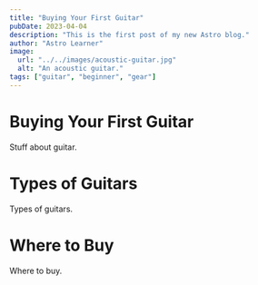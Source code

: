 ```yaml
---
title: "Buying Your First Guitar"
pubDate: 2023-04-04
description: "This is the first post of my new Astro blog."
author: "Astro Learner"
image:
  url: "../../images/acoustic-guitar.jpg"
  alt: "An acoustic guitar."
tags: ["guitar", "beginner", "gear"]
---
```


# Buying Your First Guitar

Stuff about guitar.

# Types of Guitars

Types of guitars.

# Where to Buy

Where to buy.
